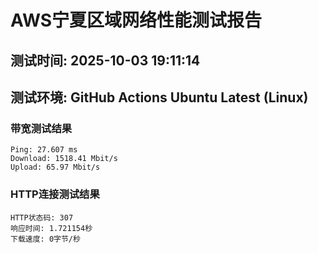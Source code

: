 # AWS宁夏区域网络性能测试报告
## 测试时间: 2025-10-03 19:11:14
## 测试环境: GitHub Actions Ubuntu Latest (Linux)

### 带宽测试结果
```
Ping: 27.607 ms
Download: 1518.41 Mbit/s
Upload: 65.97 Mbit/s
```

### HTTP连接测试结果
```
HTTP状态码: 307
响应时间: 1.721154秒
下载速度: 0字节/秒
```

